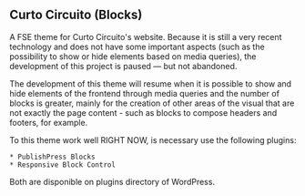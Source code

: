 ## Curto Circuito (Blocks)

A FSE theme for Curto Circuito's website. Because it is still a very recent technology and does not have some important aspects (such as the possibility to show or hide elements based on media queries), the development of this project is paused — but not abandoned.

The development of this theme will resume when it is possible to show and hide elements of the frontend through media queries and the number of blocks is greater, mainly for the creation of other areas of the visual that are not exactly the page content - such as blocks to compose headers and footers, for example.

To this theme work well RIGHT NOW, is necessary use the following plugins:

    * PublishPress Blocks
    * Responsive Block Control

Both are disponible on plugins directory of WordPress.
